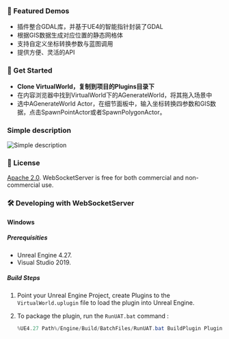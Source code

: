 ﻿### :clap: Featured Demos

- 插件整合GDAL库，并基于UE4的智能指针封装了GDAL
- 根据GIS数据生成对应位置的静态网格体
- 支持自定义坐标转换参数与蓝图调用
- 提供方便、灵活的API

### :rocket: Get Started

- **Clone VirtualWorld，复制到项目的Plugins目录下**
- 在内容浏览器中找到VirtualWorld下的AGenerateWorld，将其拖入场景中
- 选中AGenerateWorld Actor，在细节面板中，输入坐标转换四参数和GIS数据，点击SpawnPointActor或者SpawnPolygonActor。

### Simple description

![Simple description](./Image/Image.gif)

### :green_book: License

[Apache 2.0](http://www.apache.org/licenses/LICENSE-2.0.html). WebSocketServer is free for both commercial and non-commercial use.

### :hammer_and_wrench: Developing with WebSocketServer
#### Windows
##### Prerequisities
* Unreal Engine 4.27.
* Visual Studio 2019.

##### Build Steps
1. Point your Unreal Engine Project, create Plugins  to the `VirtualWorld.uplugin` file to load the plugin into Unreal Engine.

2. To package the plugin, run the `RunUAT.bat` command :

   ```powershell
   %UE4.27 Path%/Engine/Build/BatchFiles/RunUAT.bat BuildPlugin Plugin=%Base Path%/WebSocketServer/VirtualWorld.uplugin -Package=%Base Path%/WebSocketPlugin/Package/ -VS2017 -TargetPlatforms=Win64 -Rocket
